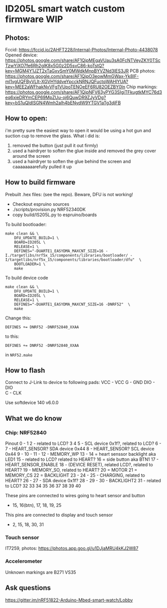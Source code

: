 # ID205L smart watch custom firmware WIP 

## Photos: 
Fccid: https://fccid.io/2AHFT228/Internal-Photos/Internal-Photo-4438078
Opened device: https://photos.google.com/share/AF1QipMEgaVUau3sA0FcNTVeyZKY0TScTzwYiXO7fe6Rh2gIK8x5G0z2D5svC86-koTstQ?key=MGM4Y1JZT2xTaGxvSmY0MWdkMnpBYVZNd3lES3JR
PCB photos: https://photos.google.com/share/AF1QipO3eowMmGWax-Yk8IF-ml1vgUQFByVLIt-XGVHYddveYpcckNRNJQFuctqWAHlYUA?key=MEE2aWFhakNvVFg1VUpoTENOeEF6RU82OEZBY0ln
Chip markings: https://photos.google.com/share/AF1QipNFV63yPYG3SIgiTFkugtkMYC76d3eq6xieDRYmCEP69MpZUu-oj6QuwDR9ZJyVDg?key=bS1uQldlSGN4Wmh2alh4bENydW9YTGV1aTg3djFB

## How to open:
i'm pretty sure the easiest way to open it would be using a hot gun and suction cup to remove the glass. What i did is:
1) removed the button (just pull it out firmly)
2) used a hairdryer to soften the glue inside and removed the grey cover around the screen
3) used a hairdryer to soften the glue behind the screen and caaaaaaaarefully pulled it up

## How to build firmware
Prebuilt .hex files: (see the repo). Beware, DFU is not working!

- Checkout espruino sources
- ./scripts/provision.py NRF52340DK
- copy build/IS205L.py to espruino/boards

To build bootloader:
```
make clean && \
    DFU_UPDATE_BUILD=1 \
    BOARD=ID205L \
    RELEASE=1 \
    DEFINES="-DUARTE1_EASYDMA_MAXCNT_SIZE=16 -I./targetlibs/nrf5x_15/components/libraries/bootloader/ -I/targetlibs/nrf5x_15/components/libraries/bootloader/dfu"  \
    BOOTLOADER=1 \
    make
```
To build device code
```
make clean && \
    DFU_UPDATE_BUILD=1 \
    BOARD=ID205L \
    RELEASE=1 \
    DEFINES="-DUARTE1_EASYDMA_MAXCNT_SIZE=16 -DNRF52"  \
    make
```

Change this:
```
DEFINES += DNRF52 -DNRF52840_XXAA
```
to this:
```
DEFINES += DNRF52 -DNRF52840_XXAA
```
in `NRF52.make`

## How to flash

Connect to J-Link to device to following pads:
VCC - VCC
G - GND
DIO - DIO  
C - CLK

Use softdevice 140 v6.0.0

## What we do know
### Chip: NRF52840

Pinout
0 - 
1 
2 - related to LCD?
3
4
5 - SCL device 0x1f?, related to LCD?
6 - 
7 - HEART_SENSOR? SDA device 0x44
8 - HEART_SENSOR? SCL device 0x44
9  - 
10 - 
11 - 
12 - MEMORY_WP
13 - 
14 = heart senssor backlight aka LED1
15 - related to LCD? related to HEART?
16 = side button aka BTN1
17 - HEART_SENSOR_ENABLE
18 - (DEVICE RESET), related LCD?, related to HEART?
19 - MEMORY_SO, related to HEART?
20 = MOTOR
21 = MEMORY_CS
22 = BACKLIGHT
23 - 
24 - 
25 - CHARGING, related to HEART?
26 - 
27 - SDA device 0x1f?
28 - 
29 - 
30 - BACKLIGHT2
31 - related to LCD?
32
33
34
35
36
37
38
39
40

These pins are connected to wires going to heart sensor and button
- 15, 16(btn), 17, 18, 19, 25

This pins are connected to display and touch sensor
- 2, 15, 18, 30, 31

### Touch sensor
IT7259, photos: https://photos.app.goo.gl/u1DJjaMRU4kKJ2W87

### Accelerometer
Unknown markings are B271 VS35

## Ask questions
https://gitter.im/nRF51822-Arduino-Mbed-smart-watch/Lobby